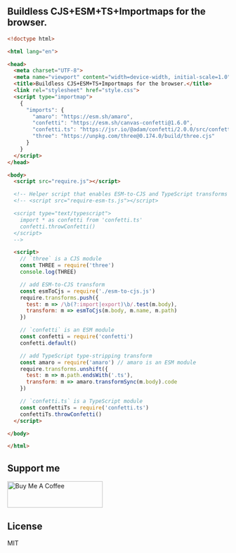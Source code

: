 ## Buildless CJS+ESM+TS+Importmaps for the browser.

```html
<!doctype html>

<html lang="en">

<head>
  <meta charset="UTF-8">
  <meta name="viewport" content="width=device-width, initial-scale=1.0">
  <title>Buildless CJS+ESM+TS+Importmaps for the browser.</title>
  <link rel="stylesheet" href="style.css">
  <script type="importmap">
    {
      "imports": {
        "amaro": "https://esm.sh/amaro",
        "confetti": "https://esm.sh/canvas-confetti@1.6.0",
        "confetti.ts": "https://jsr.io/@adam/confetti/2.0.0/src/confetti/confetti.ts",
        "three": "https://unpkg.com/three@0.174.0/build/three.cjs"
      }
    }
  </script>
</head>

<body>
  <script src="require.js"></script>

  <!-- Helper script that enables ESM-to-CJS and TypeScript transforms -->
  <!-- <script src="require-esm-ts.js"></script>

  <script type="text/typescript">
    import * as confetti from 'confetti.ts'
    confetti.throwConfetti()
  </script>
  -->

  <script>
    // `three` is a CJS module
    const THREE = require('three')
    console.log(THREE)

    // add ESM-to-CJS transform
    const esmToCjs = require('./esm-to-cjs.js')
    require.transforms.push({
      test: m => /\b(?:import|export)\b/.test(m.body),
      transform: m => esmToCjs(m.body, m.name, m.path)
    })

    // `confetti` is an ESM module
    const confetti = require('confetti')
    confetti.default()

    // add TypeScript type-stripping transform
    const amaro = require('amaro') // amaro is an ESM module
    require.transforms.unshift({
      test: m => m.path.endsWith('.ts'),
      transform: m => amaro.transformSync(m.body).code
    })

    // `confetti.ts` is a TypeScript module
    const confettiTs = require('confetti.ts')
    confettiTs.throwConfetti()
  </script>

</body>

</html>
```

## Support me

<a href="https://www.buymeacoffee.com/stagas" target="_blank"><img src="https://cdn.buymeacoffee.com/buttons/v2/default-red.png" alt="Buy Me A Coffee" style="height: 60px !important;width: 217px !important;" ></a>

## License

MIT
